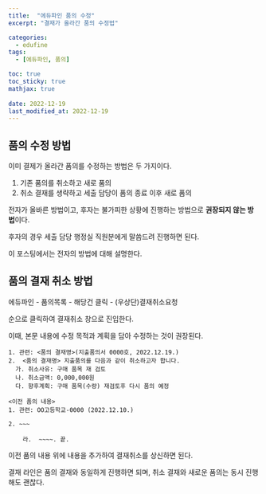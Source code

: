 ```yaml
---
title:  "에듀파인 품의 수정"
excerpt: "결재가 올라간 품의 수정법"

categories:
  - edufine
tags:
  - [에듀파인, 품의]

toc: true
toc_sticky: true
mathjax: true
 
date: 2022-12-19
last_modified_at: 2022-12-19
---
```


## 품의 수정 방법

이미 결제가 올라간 품의를 수정하는 방법은 두 가지이다.
1. 기존 품의를 취소하고 새로 품의
2. 취소 결재를 생략하고 세출 담당이 품의 종료 이후 새로 품의

전자가 올바른 방법이고, 후자는 불가피한 상황에 진행하는 방법으로 **권장되지 않는 방법**이다.

후자의 경우 세출 담당 행정실 직원분에게 말씀드려 진행하면 된다.

이 포스팅에서는 전자의 방법에 대해 설명한다.

## 품의 결재 취소 방법

에듀파인 - 품의목록 - 해당건 클릭 - (우상단)결재취소요청

순으로 클릭하여 결재취소 창으로 진입한다.

이때, 본문 내용에 수정 목적과 계획을 담아 수정하는 것이 권장된다.

```
1. 관련: <품의 결재명>(지출품의서 0000호, 2022.12.19.)
2.  <품의 결재명> 지출품의를 다음과 같이 취소하고자 합니다.
  가. 취소사유: 구매 품목 재 검토
  나. 취소금액: 0,000,000원
  다. 향후계획: 구매 품목(수량) 재검토후 다시 품의 예정

<이전 품의 내용>
1. 관련: OO고등학교-0000 (2022.12.10.)

2. ~~~

    라.  ~~~~. 끝.
```

이전 품의 내용 위에 내용을 추가하여 결재취소를 상신하면 된다.

결재 라인은 품의 결재와 동일하게 진행하면 되며, 취소 결재와 새로운 품의는 동시 진행해도 괜찮다.

